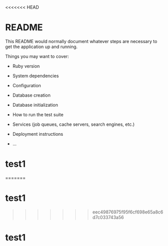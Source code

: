 <<<<<<< HEAD
# README

This README would normally document whatever steps are necessary to get the
application up and running.

Things you may want to cover:

* Ruby version

* System dependencies

* Configuration

* Database creation

* Database initialization

* How to run the test suite

* Services (job queues, cache servers, search engines, etc.)

* Deployment instructions

* ...
# test1
=======
# test1
>>>>>>> eec49876975f95f6cf698e65a8c6d7c033743a56
# test1
